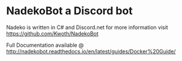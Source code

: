 # NadekoBot a Discord bot 
Nadeko is written in C# and Discord.net for more information visit https://github.com/Kwoth/NadekoBot

Full Documentation available @ http://nadekobot.readthedocs.io/en/latest/guides/Docker%20Guide/
